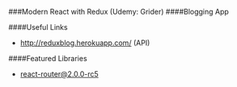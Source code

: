 ###Modern React with Redux (Udemy: Grider)
####Blogging App 

####Useful Links 
- http://reduxblog.herokuapp.com/ (API)

####Featured Libraries 
- react-router@2.0.0-rc5
